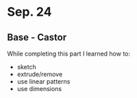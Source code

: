 # Sep. 24

## Base - Castor

While completing this part I learned how to:
* sketch
* extrude/remove
* use linear patterns
* use dimensions

